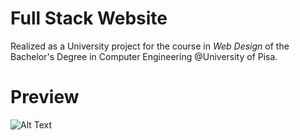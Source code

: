 # Full Stack Website
Realized as a University project for the course in _Web Design_ of the Bachelor's Degree in Computer Engineering @University of Pisa.

# Preview
![Alt Text](usage.gif)
